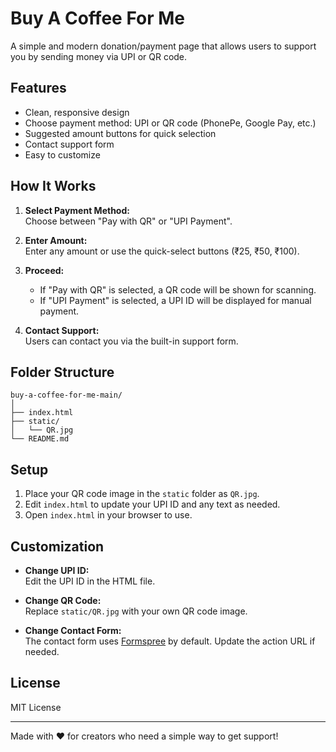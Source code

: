 # Buy A Coffee For Me

A simple and modern donation/payment page that allows users to support you by sending money via UPI or QR code.

## Features

- Clean, responsive design
- Choose payment method: UPI or QR code (PhonePe, Google Pay, etc.)
- Suggested amount buttons for quick selection
- Contact support form
- Easy to customize

## How It Works

1. **Select Payment Method:**  
   Choose between "Pay with QR" or "UPI Payment".

2. **Enter Amount:**  
   Enter any amount or use the quick-select buttons (₹25, ₹50, ₹100).

3. **Proceed:**  
   - If "Pay with QR" is selected, a QR code will be shown for scanning.
   - If "UPI Payment" is selected, a UPI ID will be displayed for manual payment.

4. **Contact Support:**  
   Users can contact you via the built-in support form.

## Folder Structure

```
buy-a-coffee-for-me-main/
│
├── index.html
├── static/
│   └── QR.jpg
└── README.md
```

## Setup

1. Place your QR code image in the `static` folder as `QR.jpg`.
2. Edit `index.html` to update your UPI ID and any text as needed.
3. Open `index.html` in your browser to use.

## Customization

- **Change UPI ID:**  
  Edit the UPI ID in the HTML file.

- **Change QR Code:**  
  Replace `static/QR.jpg` with your own QR code image.

- **Change Contact Form:**  
  The contact form uses [Formspree](https://formspree.io/) by default. Update the action URL if needed.

## License

MIT License

---

Made with ❤️ for creators who need a simple way to get support!
